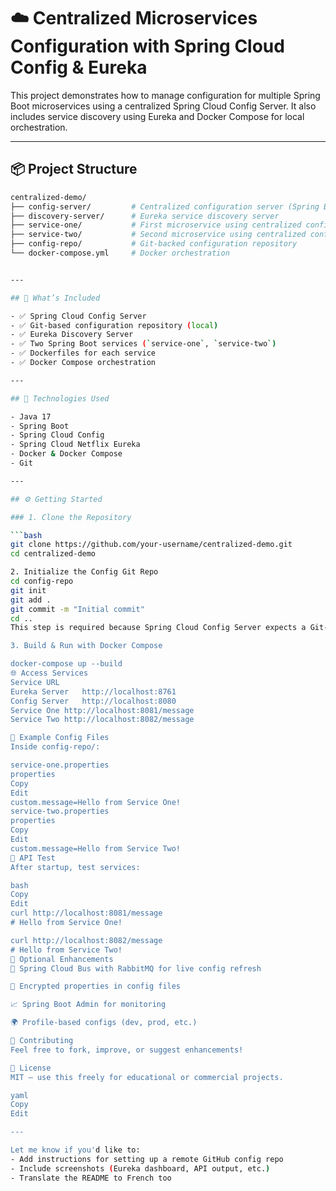 # ☁️ Centralized Microservices Configuration with Spring Cloud Config & Eureka

This project demonstrates how to manage configuration for multiple Spring Boot microservices using a centralized Spring Cloud Config Server. It also includes service discovery using Eureka and Docker Compose for local orchestration.

---

## 📦 Project Structure

```bash
centralized-demo/
├── config-server/         # Centralized configuration server (Spring Boot)
├── discovery-server/      # Eureka service discovery server
├── service-one/           # First microservice using centralized config
├── service-two/           # Second microservice using centralized config
├── config-repo/           # Git-backed configuration repository
└── docker-compose.yml     # Docker orchestration


---

## 🚀 What’s Included

- ✅ Spring Cloud Config Server
- ✅ Git-based configuration repository (local)
- ✅ Eureka Discovery Server
- ✅ Two Spring Boot services (`service-one`, `service-two`)
- ✅ Dockerfiles for each service
- ✅ Docker Compose orchestration

---

## 🧰 Technologies Used

- Java 17
- Spring Boot
- Spring Cloud Config
- Spring Cloud Netflix Eureka
- Docker & Docker Compose
- Git

---

## ⚙️ Getting Started

### 1. Clone the Repository

```bash
git clone https://github.com/your-username/centralized-demo.git
cd centralized-demo

2. Initialize the Config Git Repo
cd config-repo
git init
git add .
git commit -m "Initial commit"
cd ..
This step is required because Spring Cloud Config Server expects a Git-backed config repository — even if it's local.

3. Build & Run with Docker Compose

docker-compose up --build
🌐 Access Services
Service	URL
Eureka Server	http://localhost:8761
Config Server	http://localhost:8080
Service One	http://localhost:8081/message
Service Two	http://localhost:8082/message

📁 Example Config Files
Inside config-repo/:

service-one.properties
properties
Copy
Edit
custom.message=Hello from Service One!
service-two.properties
properties
Copy
Edit
custom.message=Hello from Service Two!
📩 API Test
After startup, test services:

bash
Copy
Edit
curl http://localhost:8081/message
# Hello from Service One!

curl http://localhost:8082/message
# Hello from Service Two!
🧠 Optional Enhancements
🔄 Spring Cloud Bus with RabbitMQ for live config refresh

🔐 Encrypted properties in config files

📈 Spring Boot Admin for monitoring

🌍 Profile-based configs (dev, prod, etc.)

🤝 Contributing
Feel free to fork, improve, or suggest enhancements!

📜 License
MIT — use this freely for educational or commercial projects.

yaml
Copy
Edit

---

Let me know if you'd like to:
- Add instructions for setting up a remote GitHub config repo
- Include screenshots (Eureka dashboard, API output, etc.)
- Translate the README to French too

